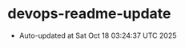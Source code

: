 # devops-readme-update
<!--START_SECTION:activity-->
- Auto-updated at Sat Oct 18 03:24:37 UTC 2025
<!--END_SECTION:activity-->

